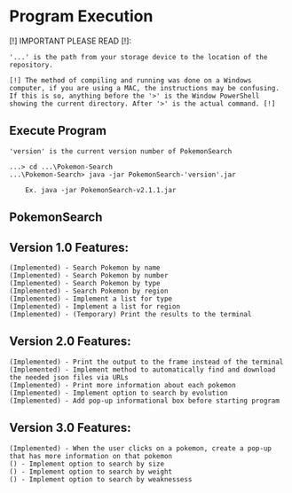 # Program Execution

[!] IMPORTANT PLEASE READ [!]: 

	'...' is the path from your storage device to the location of the repository.

	[!] The method of compiling and running was done on a Windows computer, if you are using a MAC, the instructions may be confusing. If this is so, anything before the '>' is the Window PowerShell showing the current directory. After '>' is the actual command. [!]

## Execute Program

	'version' is the current version number of PokemonSearch

	...> cd ...\Pokemon-Search
	...\Pokemon-Search> java -jar PokemonSearch-'version'.jar

		Ex. java -jar PokemonSearch-v2.1.1.jar

## PokemonSearch
  ## Version 1.0 Features:
	(Implemented) - Search Pokemon by name
	(Implemented) - Search Pokemon by number
	(Implemented) - Search Pokemon by type
	(Implemented) - Search Pokemon by region
	(Implemented) - Implement a list for type
	(Implemented) - Implement a list for region
	(Implemented) - (Temporary) Print the results to the terminal

  ## Version 2.0 Features:
	(Implemented) - Print the output to the frame instead of the terminal
	(Implemented) - Implement method to automatically find and download the needed json files via URLs
	(Implemented) - Print more information about each pokemon
	(Implemented) - Implement option to search by evolution
	(Implemented) - Add pop-up informational box before starting program

  ## Version 3.0 Features:
	(Implemented) - When the user clicks on a pokemon, create a pop-up that has more information on that pokemon
	() - Implement option to search by size
	() - Implement option to search by weight
	() - Implement option to search by weaknessess

